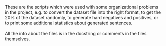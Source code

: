 These are the scripts which were used with some organizational problems in the project, e.g. 
to convert the dataset file into the 
right format, to get the 20% of the dataset randomly, to generate hard negatives and positives, 
or to print some additional statistics about generated sentences.\
\
All the info about the files is in the docstring or comments in the files themselves.